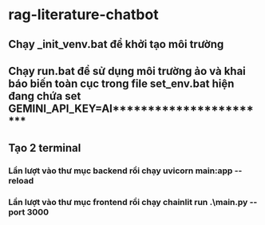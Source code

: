 # rag-literature-chatbot

## Chạy _init_venv.bat để khởi tạo môi trường
## Chạy run.bat để sử dụng môi trường ảo và khai báo biến toàn cục trong file set_env.bat hiện đang chứa set GEMINI_API_KEY=AI***********************

## Tạo 2 terminal 
### Lần lượt vào thư mục backend rồi chạy uvicorn main:app --reload
### Lần lượt vào thư mục frontend rồi chạy chainlit run .\main.py --port 3000